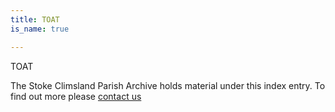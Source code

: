 ```yaml
---
title: TOAT
is_name: true

---
```


TOAT


The Stoke Climsland Parish Archive holds material under this index entry. To find out more please [contact us](/contact/)
